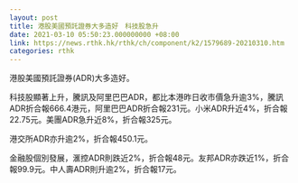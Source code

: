 ```yaml
---
layout: post
title: 港股美國預託證券大多造好　科技股急升
date: 2021-03-10 05:50:23.000000000 +08:00
link: https://news.rthk.hk/rthk/ch/component/k2/1579689-20210310.htm
categories: rthk
---
```


港股美國預託證券(ADR)大多造好。

科技股顯著上升，騰訊及阿里巴巴ADR，都比本港昨日收市價急升逾3%，騰訊ADR折合報666.4港元，阿里巴巴ADR折合報231元。小米ADR升近4%，折合報22.75元。美團ADR急升近8%，折合報325元。

港交所ADR亦升逾2%，折合報450.1元。

金融股個別發展，滙控ADR則跌近2%，折合報48元。友邦ADR亦跌近1%，折合報99.9元。中人壽ADR則升逾2%，折合報17元。
